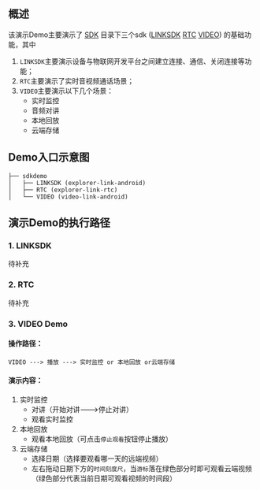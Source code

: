 ## 概述

该演示Demo主要演示了 [SDK](https://github.com/tencentyun/iot-link-android/tree/master/sdk) 目录下三个sdk ([LINKSDK](https://github.com/tencentyun/iot-link-android/tree/master/sdk/explorer-link-android) [RTC](https://github.com/tencentyun/iot-link-android/tree/master/sdk/explorer-link-rtc) [VIDEO](https://github.com/tencentyun/iot-link-android/tree/master/sdk/video-link-android)) 的基础功能，其中
1. `LINKSDK`主要演示设备与物联网开发平台之间建立连接、通信、关闭连接等功能；
2. `RTC`主要演示了实时音视频通话场景；
3. `VIDEO`主要演示以下几个场景：
    * 实时监控
    * 音频对讲
    * 本地回放
    * 云端存储

## Demo入口示意图
```
├── sdkdemo
│   ├── LINKSDK (explorer-link-android)
│   ├── RTC (explorer-link-rtc)
│   └── VIDEO (video-link-android)
```

## 演示Demo的执行路径
### 1. LINKSDK
待补充

### 2. RTC
待补充

### 3. VIDEO Demo

#### 操作路径：
`VIDEO ---> 播放 ---> 实时监控 or 本地回放 or云端存储`
#### 演示内容：
1. 实时监控
    * 对讲（开始对讲--->停止对讲）
    * 观看实时监控
2. 本地回放
    * 观看本地回放（可点击`停止观看`按钮停止播放）
3. 云端存储
    * 选择日期（选择要观看哪一天的远端视频）
    * 左右拖动日期下方的`时间刻度尺`，当`游标`落在绿色部分时即可观看云端视频（绿色部分代表当前日期可观看视频的时间段）
